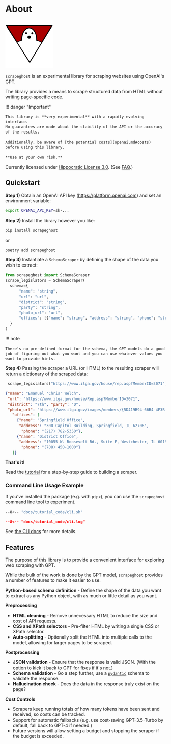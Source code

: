 # About

![scrapeghost logo](assets/scrapeghost.png)

`scrapeghost` is an experimental library for scraping websites using OpenAI's GPT.

The library provides a means to scrape structured data from HTML without writing page-specific code.

!!! danger "Important"

    This library is **very experimental** with a rapidly evolving interface.
    No guarantees are made about the stability of the API or the accuracy of the results.

    Additionally, be aware of [the potential costs](openai.md#costs) before using this library.

    **Use at your own risk.**

Currently licensed under [Hippocratic License 3.0](LICENSE.md).   (See [FAQ](faq.md#whats-with-the-license).)

## Quickstart

**Step 1)** Obtain an OpenAI API key (<https://platform.openai.com>) and set an environment variable:

```bash
export OPENAI_API_KEY=sk-...
```

**Step 2)** Install the library however you like:

```bash
pip install scrapeghost
```
or
```bash
poetry add scrapeghost
```

**Step 3)** Instantiate a `SchemaScraper` by defining the shape of the data you wish to extract:

```python
from scrapeghost import SchemaScraper
scrape_legislators = SchemaScraper(
  schema={
      "name": "string",
      "url": "url",
      "district": "string",
      "party": "string",
      "photo_url": "url",
      "offices": [{"name": "string", "address": "string", "phone": "string"}],
  }
)
```

!!! note

    There's no pre-defined format for the schema, the GPT models do a good job of figuring out what you want and you can use whatever values you want to provide hints.

**Step 4)** Passing the scraper a URL (or HTML) to the resulting scraper will return a dictionary of the scraped data:

```python
 scrape_legislators("https://www.ilga.gov/house/rep.asp?MemberID=3071")
```
```json
{"name": "Emanuel 'Chris' Welch",
 "url": "https://www.ilga.gov/house/Rep.asp?MemberID=3071",
 "district": "7th", "party": "D", 
 "photo_url": "https://www.ilga.gov/images/members/{5D419B94-66B4-4F3B-86F1-BFF37B3FA55C}.jpg",
   "offices": [
     {"name": "Springfield Office",
      "address": "300 Capitol Building, Springfield, IL 62706",
       "phone": "(217) 782-5350"},
     {"name": "District Office",
      "address": "10055 W. Roosevelt Rd., Suite E, Westchester, IL 60154",
       "phone": "(708) 450-1000"}
   ]}
```

**That's it!**

Read the [tutorial](tutorial.md) for a step-by-step guide to building a scraper.

### Command Line Usage Example

If you've installed the package (e.g. with `pipx`), you can use the `scrapeghost` command line tool to experiment.

```bash
--8<-- "docs/tutorial_code/cli.sh"
```
```json
--8<-- "docs/tutorial_code/cli.log"
```

See [the CLI docs](cli.md) for more details.

## Features

The purpose of this library is to provide a convenient interface for exploring web scraping with GPT.

While the bulk of the work is done by the GPT model, `scrapeghost` provides a number of features to make it easier to use.

**Python-based schema definition** - Define the shape of the data you want to extract as any Python object, with as much or little detail as you want.

**Preprocessing**

* **HTML cleaning** - Remove unnecessary HTML to reduce the size and cost of API requests.
* **CSS and XPath selectors** - Pre-filter HTML by writing a single CSS or XPath selector.
* **Auto-splitting** - Optionally split the HTML into multiple calls to the model, allowing for larger pages to be scraped.

**Postprocessing**

* **JSON validation** - Ensure that the response is valid JSON.  (With the option to kick it back to GPT for fixes if it's not.)
* **Schema validation** - Go a step further, use a [`pydantic`](https://pydantic-docs.helpmanual.io/) schema to validate the response.
* **Hallucination check** - Does the data in the response truly exist on the page?

**Cost Controls**

* Scrapers keep running totals of how many tokens have been sent and received, so costs can be tracked.
* Support for automatic fallbacks (e.g. use cost-saving GPT-3.5-Turbo by default, fall back to GPT-4 if needed.)
* Future versions will allow setting a budget and stopping the scraper if the budget is exceeded.